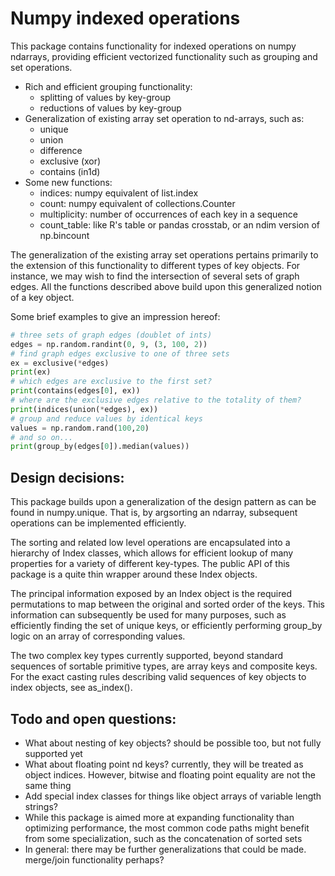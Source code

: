 Numpy indexed operations
====================

This package contains functionality for indexed operations on numpy ndarrays, providing efficient vectorized functionality such as grouping and set operations.

* Rich and efficient grouping functionality:
  * splitting of values by key-group
  * reductions of values by key-group
* Generalization of existing array set operation to nd-arrays, such as:
  * unique
  * union
  * difference
  * exclusive (xor)
  * contains (in1d)
* Some new functions:
  * indices: numpy equivalent of list.index
  * count: numpy equivalent of collections.Counter
  * multiplicity: number of occurrences of each key in a sequence
  * count_table: like R's table or pandas crosstab, or an ndim version of np.bincount

The generalization of the existing array set operations pertains primarily to the extension of this functionality to different types of key objects. For instance, we may wish to find the intersection of several sets of graph edges. All the functions described above build upon this generalized notion of a key object.

Some brief examples to give an impression hereof:
```python
# three sets of graph edges (doublet of ints)
edges = np.random.randint(0, 9, (3, 100, 2))
# find graph edges exclusive to one of three sets
ex = exclusive(*edges)
print(ex)
# which edges are exclusive to the first set?
print(contains(edges[0], ex))
# where are the exclusive edges relative to the totality of them?
print(indices(union(*edges), ex))
# group and reduce values by identical keys
values = np.random.rand(100,20)
# and so on...
print(group_by(edges[0]).median(values))
```

## Design decisions:
This package builds upon a generalization of the design pattern as can be found in numpy.unique. That is, by argsorting an ndarray, subsequent operations can be implemented efficiently.

The sorting and related low level operations are encapsulated into a hierarchy of Index classes, which allows for efficient lookup of many properties for a variety of different key-types. The public API of this package is a quite thin wrapper around these Index objects.

The principal information exposed by an Index object is the required permutations to map between the original and sorted order of the keys. This information can subsequently be used for many purposes, such as efficiently finding the set of unique keys, or efficiently performing group_by logic on an array of corresponding values.

The two complex key types currently supported, beyond standard sequences of sortable primitive types, are array keys and composite keys. For the exact casting rules describing valid sequences of key objects to index objects, see as_index().

## Todo and open questions:
* What about nesting of key objects? should be possible too, but not fully supported yet
*	What about floating point nd keys? currently, they will be treated as object indices. However, bitwise and floating point equality are not the same thing 
*	Add special index classes for things like object arrays of variable length strings?
*	While this package is aimed more at expanding functionality than optimizing performance, the most common code paths might benefit from some specialization, such as the concatenation of sorted sets
*	In general: there may be further generalizations that could be made. merge/join functionality perhaps?
